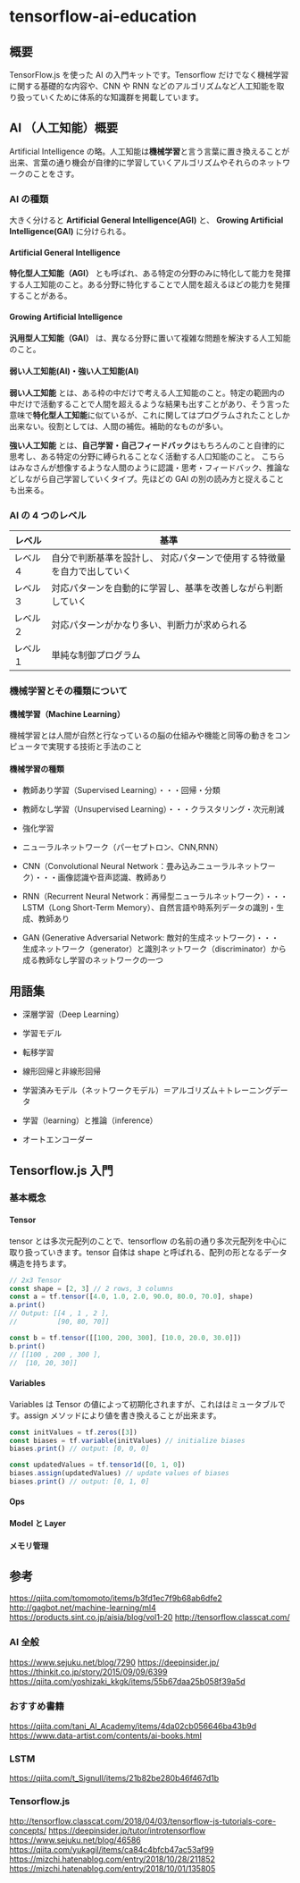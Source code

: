 # tensorflow-ai-education

## 概要

TensorFlow.js を使った AI の入門キットです。Tensorflow だけでなく機械学習に関する基礎的な内容や、CNN や RNN などのアルゴリズムなど人工知能を取り扱っていくために体系的な知識群を掲載しています。

## AI （人工知能）概要

Artificial Intelligence の略。人工知能は**機械学習**と言う言葉に置き換えることが出来、言葉の通り機会が自律的に学習していくアルゴリズムやそれらのネットワークのことをさす。

### AI の種類

大きく分けると **Artificial General Intelligence(AGI)** と、 **Growing Artificial Intelligence(GAI)** に分けられる。

#### Artificial General Intelligence

**特化型人工知能（AGI）** とも呼ばれ、ある特定の分野のみに特化して能力を発揮する人工知能のこと。ある分野に特化することで人間を超えるほどの能力を発揮することがある。

#### Growing Artificial Intelligence

**汎用型人工知能（GAI）** は、異なる分野に置いて複雑な問題を解決する人工知能のこと。

#### 弱い人工知能(AI)・強い人工知能(AI)

**弱い人工知能** とは、ある枠の中だけで考える人工知能のこと。特定の範囲内の中だけで活動することで人間を超えるような結果も出すことがあり、そう言った意味で**特化型人工知能**に似ているが、これに関してはプログラムされたことしか出来ない。役割としては、人間の補佐。補助的なものが多い。

**強い人工知能** とは、**自己学習・自己フィードバック**はもちろんのこと自律的に思考し、ある特定の分野に縛られることなく活動する人口知能のこと。
こちらはみなさんが想像するような人間のように認識・思考・フィードバック、推論などしながら自己学習していくタイプ。先ほどの GAI の別の読み方と捉えることも出来る。

### AI の 4 つのレベル

| レベル   | 基準                                                                    |
| -------- | ----------------------------------------------------------------------- |
| レベル４ | 自分で判断基準を設計し、 対応パターンで使用する特徴量を自力で出していく |
| レベル３ | 対応パターンを自動的に学習し、基準を改善しながら判断していく            |
| レベル２ | 対応パターンがかなり多い、判断力が求められる                            |
| レベル１ | 単純な制御プログラム                                                    |

### 機械学習とその種類について
#### 機械学習（Machine Learning）
機械学習とは人間が自然と行なっているの脳の仕組みや機能と同等の動きをコンピュータで実現する技術と手法のこと

#### 機械学習の種類
- 教師あり学習（Supervised Learning）・・・回帰・分類
- 教師なし学習（Unsupervised Learning）・・・クラスタリング・次元削減
- 強化学習

- ニューラルネットワーク（パーセプトロン、CNN,RNN）
- CNN（Convolutional Neural Network：畳み込みニューラルネットワーク）・・・画像認識や音声認識、教師あり
- RNN（Recurrent Neural Network：再帰型ニューラルネットワーク）・・・LSTM（Long Short-Term Memory）、自然言語や時系列データの識別・生成、教師あり
- GAN (Generative Adversarial Network: 敵対的生成ネットワーク)・・・　生成ネットワーク（generator）と識別ネットワーク（discriminator）から成る教師なし学習のネットワークの一つ


## 用語集

- 深層学習（Deep Learning）
- 学習モデル
- 転移学習

- 線形回帰と非線形回帰
- 学習済みモデル（ネットワークモデル）＝アルゴリズム＋トレーニングデータ
- 学習（learning）と推論（inference）
- オートエンコーダー


## Tensorflow.js 入門

### 基本概念

#### Tensor

tensor とは多次元配列のことで、tensorflow の名前の通り多次元配列を中心に取り扱っていきます。tensor 自体は shape と呼ばれる、配列の形となるデータ構造を持ちます。

```js
// 2x3 Tensor
const shape = [2, 3] // 2 rows, 3 columns
const a = tf.tensor([4.0, 1.0, 2.0, 90.0, 80.0, 70.0], shape)
a.print()
// Output: [[4 , 1 , 2 ],
//          [90, 80, 70]]

const b = tf.tensor([[100, 200, 300], [10.0, 20.0, 30.0]])
b.print()
// [[100 , 200 , 300 ],
//  [10, 20, 30]]
```

#### Variables

Variables は Tensor の値によって初期化されますが、これははミュータブルです。assign メソッドにより値を書き換えることが出来ます。

```js
const initValues = tf.zeros([3])
const biases = tf.variable(initValues) // initialize biases
biases.print() // output: [0, 0, 0]

const updatedValues = tf.tensor1d([0, 1, 0])
biases.assign(updatedValues) // update values of biases
biases.print() // output: [0, 1, 0]
```

#### Ops

#### Model と Layer

#### メモリ管理

## 参考

https://qiita.com/tomomoto/items/b3fd1ec7f9b68ab6dfe2
http://gagbot.net/machine-learning/ml4
https://products.sint.co.jp/aisia/blog/vol1-20
http://tensorflow.classcat.com/

### AI 全般  
https://www.sejuku.net/blog/7290
https://deepinsider.jp/
https://thinkit.co.jp/story/2015/09/09/6399
https://qiita.com/yoshizaki_kkgk/items/55b67daa25b058f39a5d

### おすすめ書籍  
https://qiita.com/tani_AI_Academy/items/4da02cb056646ba43b9d
https://www.data-artist.com/contents/ai-books.html

### LSTM
https://qiita.com/t_Signull/items/21b82be280b46f467d1b

### Tensorflow.js
http://tensorflow.classcat.com/2018/04/03/tensorflow-js-tutorials-core-concepts/
https://deepinsider.jp/tutor/introtensorflow
https://www.sejuku.net/blog/46586
https://qiita.com/yukagil/items/ca84c4bfcb47ac53af99
https://mizchi.hatenablog.com/entry/2018/10/28/211852
https://mizchi.hatenablog.com/entry/2018/10/01/135805
